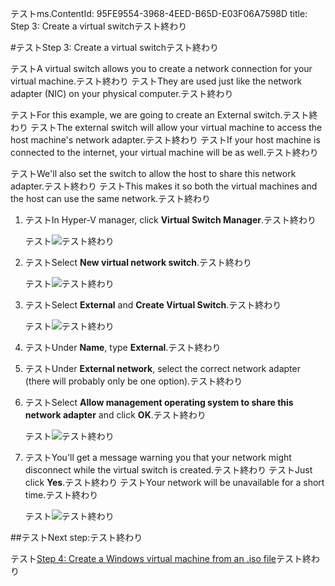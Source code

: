 テストms.ContentId: 95FE9554-3968-4EED-B65D-E03F06A7598D
title: Step 3: Create a virtual switchテスト終わり

#テストStep 3: Create a virtual switchテスト終わり

テストA virtual switch allows you to create a network connection for your virtual machine.テスト終わり
テストThey are used just like the network adapter (NIC) on your physical computer.テスト終わり



テストFor this example, we are going to create an External switch.テスト終わり
テストThe external switch will allow your virtual machine to access the host machine's network adapter.テスト終わり
テストIf your host machine is connected to the internet, your virtual machine will be as well.テスト終わり


テストWe'll also set the switch to allow the host to share this network adapter.テスト終わり
テストThis makes it so both the virtual machines and the host can use the same network.テスト終わり



1. テストIn Hyper-V manager, click **Virtual Switch Manager**.テスト終わり
    
    テスト![](media/virtual_switch_manager1.png)テスト終わり
    
2. テストSelect **New virtual network switch**.テスト終わり
    
    テスト![](media/new_switch.png)テスト終わり
    
3. テストSelect **External** and **Create Virtual Switch**.テスト終わり
    
    テスト![](media/new_switch_createbutton.png)テスト終わり
    
4. テストUnder **Name**, type **External**.テスト終わり
5. テストUnder **External network**, select the correct network adapter (there will probably only be one option).テスト終わり
    

6. テストSelect **Allow management operating system to share this network adapter** and click **OK**.テスト終わり
    

    テスト![](media/share_nic.png)テスト終わり
    


7. テストYou'll get a message warning you that your network might disconnect while the virtual switch is created.テスト終わり
    テストJust click **Yes**.テスト終わり
    テストYour network will be unavailable for a short time.テスト終わり
    
    テスト![](media/network_warning.png)テスト終わり

##テストNext step:テスト終わり

テスト[Step 4: Create a Windows virtual machine from an .iso file](walkthrough_create_vm.md)テスト終わり




